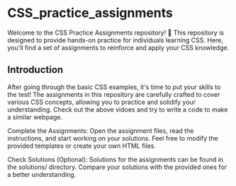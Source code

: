 # CSS_practice_assignments

Welcome to the CSS Practice Assignments repository! 🌟 This repository is designed to provide hands-on practice for individuals learning CSS. Here, you'll find a set of assignments to reinforce and apply your CSS knowledge.


## Introduction

After going through the basic CSS examples, it's time to put your skills to the test! The assignments in this repository are carefully crafted to cover various CSS concepts, allowing you to practice and solidify your understanding.
Check out the above vidoes and try to write a code to make a similar webpage.


Complete the Assignments:
Open the assignment files, read the instructions, and start working on your solutions. Feel free to modify the provided templates or create your own HTML files.

Check Solutions (Optional):
Solutions for the assignments can be found in the solutions/ directory. Compare your solutions with the provided ones for a better understanding.
